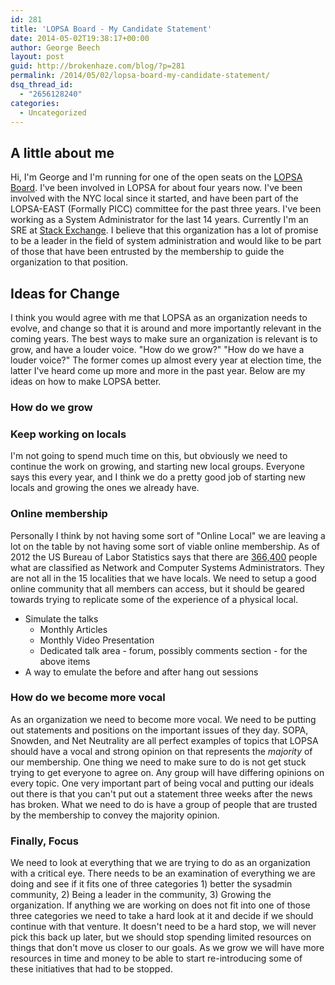 ```yaml
---
id: 281
title: 'LOPSA Board - My Candidate Statement'
date: 2014-05-02T19:38:17+00:00
author: George Beech
layout: post
guid: http://brokenhaze.com/blog/?p=281
permalink: /2014/05/02/lopsa-board-my-candidate-statement/
dsq_thread_id:
  - "2656128240"
categories:
  - Uncategorized
---
```

## A little about me

Hi, I'm George and I'm running for one of the open seats on the [LOPSA Board](https://lopsa.org/board). I've been involved in LOPSA for about four years now. I've been involved with the NYC local since it started, and have been part of the LOPSA-EAST (Formally PICC) committee for the past three years. I've been working as a System Administrator for the last 14 years. Currently I'm an SRE at [Stack Exchange](http://stackexchange.com). I believe that this organization has a lot of promise to be a leader in the field of system administration and would like to be part of those that have been entrusted by the membership to guide the organization to that position.
<!--more-->

## Ideas for Change

I think you would agree with me that LOPSA as an organization needs to evolve, and change so that it is around and more importantly relevant in the coming years. The best ways to make sure an organization is relevant is to grow, and have a louder voice. "How do we grow?" "How do we have a louder voice?" The former comes up almost every year at election time, the latter I've heard come up more and more in the past year. Below are my ideas on how to make LOPSA better.

### How **do** we grow

### Keep working on locals

I'm not going to spend much time on this, but obviously we need to continue the work on growing, and starting new local groups. Everyone says this every year, and I think we do a pretty good job of starting new locals and growing the ones we already have.

### Online membership

Personally I think by not having some sort of "Online Local" we are leaving a lot on the table by not having some sort of viable online membership. As of 2012 the US Bureau of Labor Statistics says that there are [366,400](http://www.bls.gov/ooh/computer-and-information-technology/network-and-computer-systems-administrators.htm) people what are classified as Network and Computer Systems Administrators. They are not all in the 15 localities that we have locals. We need to setup a good online community that all members can access, but it should be geared towards trying to replicate some of the experience of a physical local.

* Simulate the talks
  * Monthly Articles
  * Monthly Video Presentation
  * Dedicated talk area - forum, possibly comments section - for the above items
* A way to emulate the before and after hang out sessions

### How do we become more vocal

As an organization we need to become more vocal. We need to be putting out statements and positions on the important issues of they day. SOPA, Snowden, and Net Neutrality are all perfect examples of topics that LOPSA should have a vocal and strong opinion on that represents the _majority_ of our membership. One thing we need to make sure to do is not get stuck trying to get everyone to agree on. Any group will have differing opinions on every topic. One very important part of being vocal and putting our ideals out there is that you can't put out a statement three weeks after the news has broken. What we need to do is have a group of people that are trusted by the membership to convey the majority opinion.

### Finally, Focus

We need to look at everything that we are trying to do as an organization with a critical eye. There needs to be an examination of everything we are doing and see if it fits one of three categories 1) better the sysadmin community, 2) Being a leader in the community, 3) Growing the organization. If anything we are working on does not fit into one of those three categories we need to take a hard look at it and decide if we should continue with that venture. It doesn't need to be a hard stop, we will never pick this back up later, but we should stop spending limited resources on things that don't move us closer to our goals. As we grow we will have more resources in time and money to be able to start re-introducing some of these initiatives that had to be stopped.
